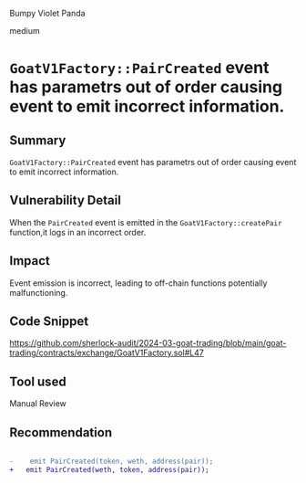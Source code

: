 Bumpy Violet Panda

medium

# `GoatV1Factory::PairCreated` event has parametrs out of order causing event to emit incorrect information.

## Summary

`GoatV1Factory::PairCreated` event has parametrs out of order causing event to emit incorrect information.

## Vulnerability Detail

When the `PairCreated` event is emitted in the `GoatV1Factory::createPair` function,it logs in an incorrect order.

## Impact

Event emission is incorrect, leading to off-chain functions potentially malfunctioning.

## Code Snippet

https://github.com/sherlock-audit/2024-03-goat-trading/blob/main/goat-trading/contracts/exchange/GoatV1Factory.sol#L47

## Tool used

Manual Review

## Recommendation

```diff

-    emit PairCreated(token, weth, address(pair));
+   emit PairCreated(weth, token, address(pair));

```